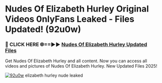 # Nudes Of Elizabeth Hurley Original Videos 0nlyFans Leaked - Files Updated! (92u0w)

<h3>🔴 CLICK HERE 🌐==►► <a href="https://tinyurl.com/5h6xmrr3" rel="nofollow">Nudes Of Elizabeth Hurley Updated Files</a></h3>

Get Nudes Of Elizabeth Hurley and all content. Now you can access all videos and pictures of Nudes Of Elizabeth Hurley. New Updated Files 2025!

[![92u0w](https://i.imgur.com/KVD873Z.gif)](https://tinyurl.com/5h6xmrr3)
elizabeth hurley nude leaked